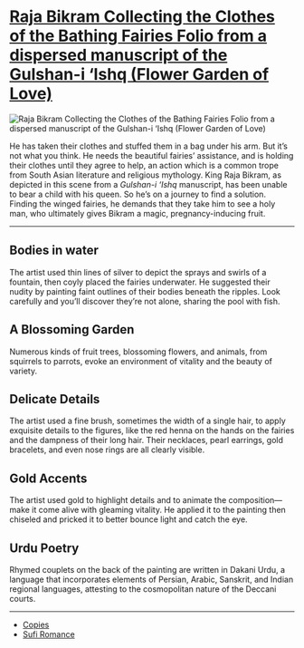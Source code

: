 # [Raja Bikram Collecting the Clothes of the Bathing Fairies Folio from a dispersed manuscript of the Gulshan-i ‘Ishq (Flower Garden of Love)](http://artsmia.github.io/griot/#/o/4829)
![Raja Bikram Collecting the Clothes of the Bathing Fairies Folio from a dispersed manuscript of the Gulshan-i ‘Ishq (Flower Garden of Love)](http://api.artsmia.org/images/4829/large.jpg)

He has taken their clothes and stuffed them in a bag under his arm. But it’s not what you think. He needs the beautiful fairies’ assistance, and is holding their clothes until they agree to help, an action which is a common trope from South Asian literature and religious mythology. King Raja Bikram, as depicted in this scene from a *Gulshan-i ‘Ishq* manuscript, has been unable to bear a child with his queen. So he’s on a journey to find a solution. Finding the winged fairies, he demands that they take him to see a holy man, who ultimately gives Bikram a magic, pregnancy-inducing fruit.

---

## Bodies in water

The artist used thin lines of silver to depict the sprays and swirls of a fountain, then coyly placed the fairies underwater. He suggested their nudity by painting faint outlines of their bodies beneath the ripples. Look carefully and you’ll discover they’re not alone, sharing the pool with fish.

## A Blossoming Garden

Numerous kinds of fruit trees, blossoming flowers, and animals, from squirrels to parrots, evoke an environment of vitality and the beauty of variety.

## Delicate Details

The artist used a fine brush, sometimes the width of a single hair, to apply exquisite details to the figures, like the red henna on the hands on the fairies and the dampness of their long hair. Their necklaces, pearl earrings, gold bracelets, and even nose rings are all clearly visible.

## Gold Accents

The artist used gold to highlight details and to animate the composition—make it come alive with gleaming vitality. He applied it to the painting then chiseled and pricked it to better bounce light and catch the eye.

## Urdu Poetry

Rhymed couplets on the back of the painting are written in Dakani Urdu, a language that incorporates elements of Persian, Arabic, Sanskrit, and Indian regional languages, attesting to the cosmopolitan nature of the Deccani courts.

---

* [Copies](../stories/copies.md)
* [Sufi Romance](../stories/sufi-romance.md)

